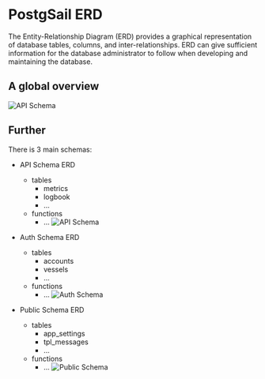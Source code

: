# PostgSail ERD
The Entity-Relationship Diagram (ERD) provides a graphical representation of database tables, columns, and inter-relationships. ERD can give sufficient information for the database administrator to follow when developing and maintaining the database.

## A global overview
![API Schema](https://raw.githubusercontent.com/xbgmsharp/postgsail/main/ERD/postgsail.pgerd.png "API Schema")

## Further
There is 3 main schemas:
- API Schema ERD
    - tables
      - metrics
      - logbook
      - ...
    - functions
      - ...
![API Schema](https://raw.githubusercontent.com/xbgmsharp/postgsail/main/ERD/signalk%20-%20api.png)

- Auth Schema ERD
  - tables
    - accounts
    - vessels
    - ...
  - functions
    - ...
![Auth Schema](https://raw.githubusercontent.com/xbgmsharp/postgsail/main/ERD/signalk%20-%20auth.png "Auth Schema")

- Public Schema ERD
  - tables
    - app_settings
    - tpl_messages
    - ...
  - functions
    - ...
![Public Schema](https://raw.githubusercontent.com/xbgmsharp/postgsail/main/ERD/signalk%20-%20public.png "Public Schema")

